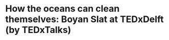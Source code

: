 <!--
id: 60869556106
link: http://tumblr.atmos.org/post/60869556106/how-the-oceans-can-clean-themselves-boyan-slat-at
slug: how-the-oceans-can-clean-themselves-boyan-slat-at
date: Tue Sep 10 2013 13:48:45 GMT-0700 (PDT)
publish: 2013-09-010
tags: 
title: How the oceans can clean themselves: Boyan Slat at TEDxDelft (by TEDxTalks)
-->


How the oceans can clean themselves: Boyan Slat at TEDxDelft (by TEDxTalks)
===========================================================================




